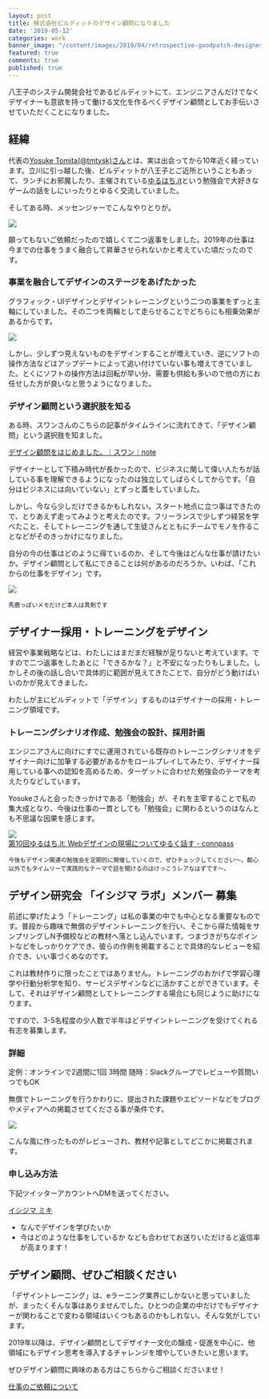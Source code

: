 ```yaml
---
layout: post
title: 株式会社ビルディットのデザイン顧問になりました
date: '2019-05-12'
categories: work
banner_image: "/content/images/2019/04/retrospective-goodpatch-designesgym/banner.png"
featured: true
comments: true
published: true
---
```


八王子のシステム開発会社であるビルディットにて、エンジニアさんだけでなくデザイナーも意欲を持って働ける文化を作るべくデザイン顧問としてお手伝いさせていただくことになりました。

<!--more-->

## 経緯
代表の[Yosuke Tomita(@tmtysk)さん](https://twitter.com/tmtysk)とは、実は出会ってから10年近く経っています。立川に引っ越した後、ビルディットが八王子とご近所ということもあって、ランチにお邪魔したり、主催されている[ゆるはち.it](https://yuruhachi-it.connpass.com/)という勉強会で大好きなゲームの話をしにいったりとゆるく交流していました。

そしてある時、メッセンジャーでこんなやりとりが。

![](/blog/content/images/2019/05/design-advisor-appointment/01.png)

願ってもないご依頼だったので嬉しくて二つ返事をしました。2019年の仕事は今までの仕事をうまく融合して昇華させられないかと考えていた頃だったのです。

### 事業を融合してデザインのステージをあげたかった

グラフィック・UIデザインとデザイントレーニングという二つの事業をずっと主軸にしていました。その二つを両輪として走らせることでどちらにも相乗効果があるからです。

![](/blog/content/images/2019/05/design-advisor-appointment/02.png)

しかし、少しずつ見えないものをデザインすることが増えていき、逆にソフトの操作方法などはアップデートによって追い付けていない事も増えてきていました。とくにソフトの操作方法は回転が早い分、需要も供給も多いので他の方にお任せした方が良いなと思うようになりました。

### デザイン顧問という選択肢を知る

ある時、スワンさんのこちらの記事がタイムラインに流れてきて、「デザイン顧問」という選択肢を知ました。

[デザイン顧問をはじめました。｜スワン｜note](https://note.mu/shiratoriyurie/n/nba9029ab30ed)

デザイナーとして下積み時代が長かったので、ビジネスに関して偉い人たちが話している事を理解できるようになったのは独立してしばらくしてからです。「自分はビジネスには向いていない」とずっと蓋をしていました。

しかし、今なら少しだけできるかもしれない。スタート地点に立つ事はできたので、とりあえず走ってみようと考えたのです。フリーランスで少しずつ経営を学べたこと、そしてトレーニングを通して生徒さんとともにチームでモノを作ることなどがそのきっかけになりました。

自分の今の仕事はどのように得ているのか、そして今後はどんな仕事が請けたいか。デザイン顧問として私にできることは何があるのだろうか。いわば、「これからの仕事をデザイン」です。

![](/blog/content/images/2019/05/design-advisor-appointment/03.png)

<small>馬鹿っぽいメモだけど本人は真剣です</small>

## デザイナー採用・トレーニングをデザイン

経営や事業戦略などは、わたしにはまだまだ経験が足りないと考えています。ですので二つ返事をしたあとに「できるかな？」と不安になったりもしました。しかしその後の話し合いで具体的に範囲が見えてきたことで、自分がどう動けばいいのかが見えてきました。

わたしが主にビルディットで「デザイン」するものはデザイナーの採用・トレーニング領域です。

### トレーニングシナリオ作成、勉強会の設計、採用計画
エンジニアさんに向けにすでに運用されている既存のトレーニングシナリオをデザイナー向けに加筆する必要があるかをロールプレイしてみたり、デザイナー採用している事への認知を高めるため、ターゲットに合わせた勉強会のテーマを考えたりなどしています。

Yosukeさんと会ったきっかけである「勉強会」が、それを主宰することで私の集大成となり、今後は仕事の一貫としても「勉強会」に関わるというのはなんとも不思議な因果を感じます。

[![](/blog/content/images/2019/05/design-advisor-appointment/04.png)](https://yuruhachi-it.connpass.com/event/129276/)<br>
[第10回ゆるはち.it: Webデザインの現場についてゆるく話す - connpass](https://yuruhachi-it.connpass.com/event/129276/)

<small>今後もデザイン関連の勉強会を定期的に開催していくので、ぜひチェックしてください〜。都心以外でもタイムリーで実践的なテーマで話を聞けるのはけっこうレアなはずです〜。 </small>

## デザイン研究会 「イシジマ ラボ」メンバー 募集

前述に挙げたよう「トレーニング」は私の事業の中でも中心となる重要なものです。普段から趣味で無償のデザイントレーニングを行い、そこから得た情報をサンプリングしN予備校などの教材へ落とし込んでいます。つまづきがちなポイントなどをしっかりケアでき、彼らの作例を掲載することで具体的なレビューを紹介でき、いい事づくめなのです。

これは教材作りに限ったことではありません。トレーニングのおかげで学習心理学や行動分析学を知り、サービスデザインなどに活かすことができています。そして、それはデザイン顧問としてトレーニングする場合にも同じように助けになります。

ですので、3-5名程度の少人数で半年ほどデザイントレーニングを受けてくれる有志を募集します。

### 詳細
定例：オンラインで2週間に1回 3時間
随時：Slackグループでレビューや質問いつでもOK

無償でトレーニングを行うかわりに、提出された課題やエピソードなどをブログやメディアへの掲載させてくださる事が条件です。

![](/blog/content/images/2019/05/design-advisor-appointment/05.jpg)

こんな風に作ったものがレビューされ、教材や記事としてどこかに掲載されます。

### 申し込み方法
下記ツイッターアカウントへDMを送ってください。

[イシジマ ミキ](https://twitter.com/woopsdez)

* なんでデザインを学びたいか
* 今はどのような仕事をしているか
なども合わせてお送りいただけると返信率が高まります！

## デザイン顧問、ぜひご相談ください
「デザイントレーニング」は、eラーニング業界にしかないと思っていましたが、まったくそんな事はありませんでした。ひとつの企業の中だけでもデザイナーが関わることで変わる領域はいくつもあるのかもしれない。そんな気がしています。

2019年以降は、デザイン顧問としてデザイナー文化の醸成・促進を中心に、他領域にもデザイン思考を導入するチャレンジを増やしていきたいと思います。

ぜひデザイン顧問に興味のある方はこちらからご相談くださいませ！

[仕事のご依頼について](https://mikiishijima.com/work/)
